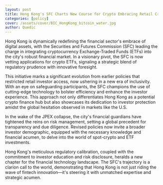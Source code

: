 ```yaml
---
layout: post
title: Hong Kong's SFC Charts New Course for Crypto Embracing Retail Crypto ETFs with Enhanced Regulatory Vigilance
categories: [policy]
cover: /assets/cover/BIC_HongKong_bitcoin_water.jpg
author: Quedic
---
```


Hong Kong is dynamically redefining the financial sector's embrace of digital assets, with the Securities and Futures Commission (SFC) leading the charge in integrating cryptocurrency Exchange-Traded Funds (ETFs) into the city's robust financial market. In a visionary pivot, the SFC is now vetting applications for crypto ETFs, signaling a strategic blend of regulatory prudence with innovative foresight.

This initiative marks a significant evolution from earlier policies that restricted retail investor access, now ushering in a new era of inclusivity. With an eye on safeguarding participants, the SFC champions the use of cutting-edge technology to bolster efficiency and enhance the investor experience. This approach not only differentiates Hong Kong as a potential crypto finance hub but also showcases its dedication to investor protection amidst the global hesitation observed in markets like the U.S.

In the wake of the JPEX collapse, the city's financial guardians have tightened the reins on risk management, setting a global precedent for transparency and due diligence. Revised policies now invite a broader investor demographic, equipped with the necessary knowledge and financial acumen, to delve into the world of spot-crypto and ETF investments.

Hong Kong's meticulous regulatory calibration, coupled with the commitment to investor education and risk disclosure, heralds a new chapter for the financial technology landscape. The SFC's trajectory is a clarion call to the world, demonstrating that Hong Kong is not just riding the wave of fintech innovation—it's steering it with unmatched expertise and strategic acumen.
